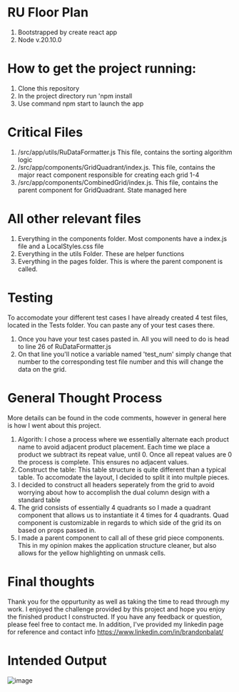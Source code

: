 # RU Floor Plan
1. Bootstrapped by create react app
2. Node v.20.10.0

# How to get the project running:
1. Clone this repository
2. In the project directory run 'npm install
3. Use command npm start to launch the app

# Critical Files  
1. /src/app/utils/RuDataFormatter.js This file, contains the sorting algorithm logic
2. /src/app/components/GridQuadrant/index.js. This file, contains the major react component responsible for creating each grid 1-4
3. /src/app/components/CombinedGrid/index.js. This file, contains the parent component for GridQuadrant. State managed here

# All other relevant files
1. Everything in the components folder. Most components have a index.js file and a LocalStyles.css file
2. Everything in the utils Folder. These are helper functions
3. Everything in the pages folder. This is where the parent component is called.

# Testing
To accomodate your different test cases I have already created 4 test files, located in the Tests folder. You can paste any of your test cases there.
1. Once you have your test cases pasted in. All you will need to do is head to line 26 of RuDataFormatter.js
2. On that line you'll notice a variable named 'test_num' simply change that number to the corresponding test file number and this will change the data on the grid.


# General Thought Process
More details can be found in the code comments, however in general here is how I went about this project.
1. Algorith: I chose a process where we essentially alternate each product name to avoid adjacent product placement. Each time we place a product we subtract its repeat value, until 0. Once all repeat values are 0 the process is complete. This ensures no adjacent values. 
2. Construct the table: This table structure is quite different than a typical table. To accomodate the layout, I decided to split it into multple pieces.
3. I decided to construct all headers seperately from the grid to avoid worrying about how to accomplish the dual column design with a standard table
4. The grid consists of essentially 4 quadrants so I made a quadrant component that allows us to instantiate it 4 times for 4 quadrants. Quad component is customizable in regards to which side of the grid its on based on props passed in.
5. I made a parent component to call all of these grid piece components. This in my opinion makes the application structure cleaner, but also allows for the yellow highlighting on unmask cells.

# Final thoughts
Thank you for the oppurtunity as well as taking the time to read through my work. I enjoyed the challenge provided by this project and hope you enjoy the finished product I constructed. If you have any feedback or question, please feel free to contact me. In addition, I've provided my linkedin page for reference and contact info https://www.linkedin.com/in/brandonbalat/

# Intended Output
![image](https://github.com/brandonbalat/RU-Floor-Plan/assets/20885452/1955f6e2-acc0-4d21-86a4-cd2dbec8a637)




